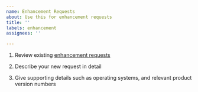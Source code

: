 ```yaml
---
name: Enhancement Requests
about: Use this for enhancement requests
title: ''
labels: enhancement
assignees: ''

---
```


1. Review existing [enhancement requests](https://github.com/oracle/node-oracledb/issues?q=is%3Aissue+is%3Aopen+label%3Aenhancement)

2. Describe your new request in detail

3. Give supporting details such as operating systems, and relevant product version numbers
